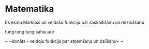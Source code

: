 # Matematika

Es esmu Markuss un veidošu funkciju par saskaitīšanu un reizināšanu

tung tung tung sahuuuur

~ ~donāts - veidoju funkciju par atņemšanu un dalīšanu~ ~
